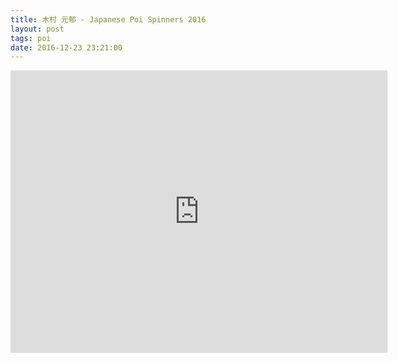 ```yaml
---
title: 木村 元郁 - Japanese Poi Spinners 2016
layout: post
tags: poi
date: 2016-12-23 23:21:00
---
```

<iframe width="603" height="452" src="https://www.youtube.com/embed/F3J7kaAIHQg" frameborder="0" allowfullscreen="true"></iframe>
